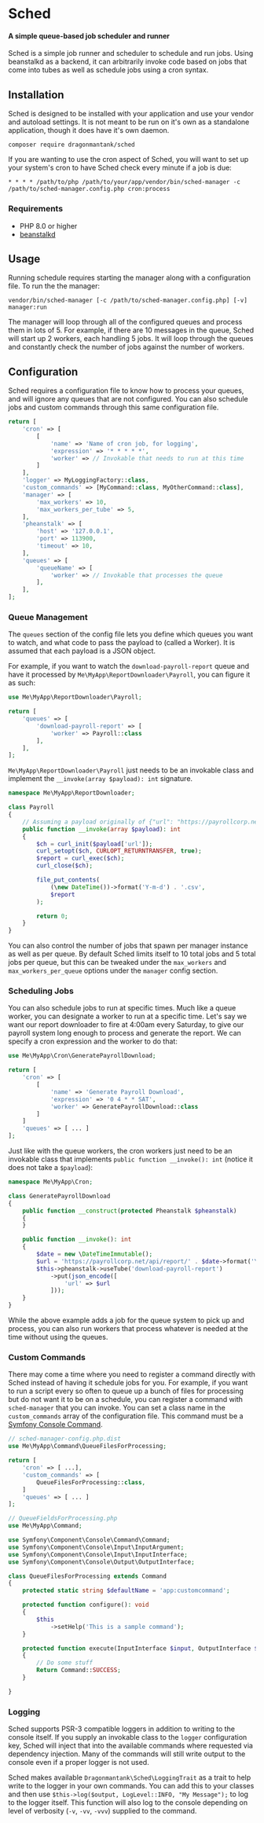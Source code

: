 # Sched
#### A simple queue-based job scheduler and runner

Sched is a simple job runner and scheduler to schedule and run jobs. Using beanstalkd as a backend, it can arbitrarily invoke code based on jobs that come into tubes as well as schedule jobs using a cron syntax.

## Installation

Sched is designed to be installed with your application and use your vendor and autoload settings. It is not meant to be run on it's own as a standalone application, though it does have it's own daemon.

```console
composer require dragonmantank/sched
```

If you are wanting to use the cron aspect of Sched, you will want to set up your system's cron to have Sched check every minute if a job is due:

```
* * * * /path/to/php /path/to/your/app/vendor/bin/sched-manager -c /path/to/sched-manager.config.php cron:process
```

### Requirements
- PHP 8.0 or higher
- [beanstalkd](https://beanstalkd.github.io/)

## Usage

Running schedule requires starting the manager along with a configuration file. To run the the manager:

```console
vendor/bin/sched-manager [-c /path/to/sched-manager.config.php] [-v] manager:run 
```

The manager will loop through all of the configured queues and process them in lots of 5. For example, if there are 10 messages in the queue, Sched will start up 2 workers, each handling 5 jobs. It will loop through the queues and constantly check the number of jobs against the number of workers.

## Configuration

Sched requires a configuration file to know how to process your queues, and will ignore any queues that are not configured. You can also schedule jobs and custom commands through this same configuration file.

```php
return [
    'cron' => [
        [
            'name' => 'Name of cron job, for logging',
            'expression' => '* * * * *',
            'worker' => // Invokable that needs to run at this time
        ]
    ],
    'logger' => MyLoggingFactory::class,
    'custom_commands' => [MyCommand::class, MyOtherCommand::class],
    'manager' => [
        'max_workers' => 10,
        'max_workers_per_tube' => 5,
    ],
    'pheanstalk' => [
        'host' => '127.0.0.1',
        'port' => 113900,
        'timeout' => 10,
    ],
    'queues' => [
        'queueName' => [
            'worker' => // Invokable that processes the queue
        ],
    ],
];
```

### Queue Management

The `queues` section of the config file lets you define which queues you want to watch, and what code to pass the payload to (called a Worker). It is assumed that each payload is a JSON object.

For example, if you want to watch the `download-payroll-report` queue and have it processed by `Me\MyApp\ReportDownloader\Payroll`, you can figure it as such:

```php
use Me\MyApp\ReportDownloader\Payroll;

return [
    'queues' => [
        'download-payroll-report' => [
            'worker' => Payroll::class
        ],
    ],
];
```

`Me\MyApp\ReportDownloader\Payroll` just needs to be an invokable class and implement the `__invoke(array $payload): int` signature. 

```php
namespace Me\MyApp\ReportDownloader;

class Payroll
{
    // Assuming a payload originally of {"url": "https://payrollcorp.net/api/report/2021-01-01?apiKey=S3CR3T"}
    public function __invoke(array $payload): int
    {
        $ch = curl_init($payload['url']);
        curl_setopt($ch, CURLOPT_RETURNTRANSFER, true);
        $report = curl_exec($ch);
        curl_close($ch);

        file_put_contents(
            (\new DateTime())->format('Y-m-d') . '.csv',
            $report
        );

        return 0;
    }
}
```

You can also control the number of jobs that spawn per manager instance as well as per queue. By default Sched limits itself to 10 total jobs and 5 total jobs per queue, but this can be tweaked under the `max_workers` and `max_workers_per_queue` options under the `manager` config section.

### Scheduling Jobs

You can also schedule jobs to run at specific times. Much like a queue worker, you can designate a worker to run at a specific time. Let's say we want our report downloader to fire at 4:00am every Saturday, to give our payroll system long enough to process and generate the report. We can specify a cron expression and the worker to do that:

```php
use Me\MyApp\Cron\GeneratePayrollDownload;

return [
    'cron' => [
        [
            'name' => 'Generate Payroll Download',
            'expression' => '0 4 * * SAT',
            'worker' => GeneratePayrollDownload::class
        ]
    ]
    'queues' => [ ... ]
];
```

Just like with the queue workers, the cron workers just need to be an invokable class that implements `public function __invoke(): int` (notice it does not take a `$payload`):

```php
namespace Me\MyApp\Cron;

class GeneratePayrollDownload
{
    public function __construct(protected Pheanstalk $pheanstalk)
    {
    }

    public function __invoke(): int
    {
        $date = new \DateTimeImmutable();
        $url = 'https://payrollcorp.net/api/report/' . $date->format('Y-m-d') . '/?apiKey=S3C3R3T';
        $this->pheanstalk->useTube('download-payroll-report')
            ->put(json_encode([
                'url' => $url
            ]));
    }
}
```

While the above example adds a job for the queue system to pick up and process, you can also run workers that process whatever is needed at the time without using the queues.

### Custom Commands

There may come a time where you need to register a command directly with Sched instead of having it schedule jobs for you. For example, if you want to run a script every so often to queue up a bunch of files for processing but do not want it to be on a schedule, you can register a command with `sched-manager` that you can invoke. You can set a class name in the `custom_commands` array of the configuration file. This command must be a [Symfony Console Command](https://symfony.com/doc/current/console.html).

```php
// sched-manager-config.php.dist
use Me\MyApp\Command\QueueFilesForProcessing;

return [
    'cron' => [ ...],
    'custom_commands' => [
        QueueFilesForProcessing::class,
    ]
    'queues' => [ ... ]
];
```

```php
// QueueFieldsForProcessing.php
use Me\MyApp\Command;

use Symfony\Component\Console\Command\Command;
use Symfony\Component\Console\Input\InputArgument;
use Symfony\Component\Console\Input\InputInterface;
use Symfony\Component\Console\Output\OutputInterface;

class QueueFilesForProcessing extends Command
{
    protected static string $defaultName = 'app:customcommand';

    protected function configure(): void
    {
        $this
            ->setHelp('This is a sample command');
    }

    protected function execute(InputInterface $input, OutputInterface $output): int
    {
        // Do some stuff
        Return Command::SUCCESS;
    }

}
```

### Logging
Sched supports PSR-3 compatible loggers in addition to writing to the console itself. If you supply an invokable class to the `logger` configuration key, Sched will inject that into the available commands where requested via dependency injection. Many of the commands will still write output to the console even if a proper logger is not used. 

Sched makes available `Dragonmantank\Sched\LoggingTrait` as a trait to help write to the logger in your own commands. You can add this to your classes and then use `$this->log($output, LogLevel::INFO, "My Message");` to log to the logger itself. This function will also log to the console depending on level of verbosity (`-v`, `-vv`, `-vvv`) supplied to the command.
